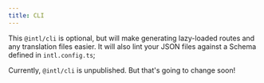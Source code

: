 ```yaml
---
title: CLI
---
```


This `@intl/cli` is optional, but will make generating lazy-loaded routes and any translation files easier. It will also lint your JSON files against a Schema defined in `intl.config.ts`;

Currently, `@intl/cli` is unpublished. But that's going to change soon!